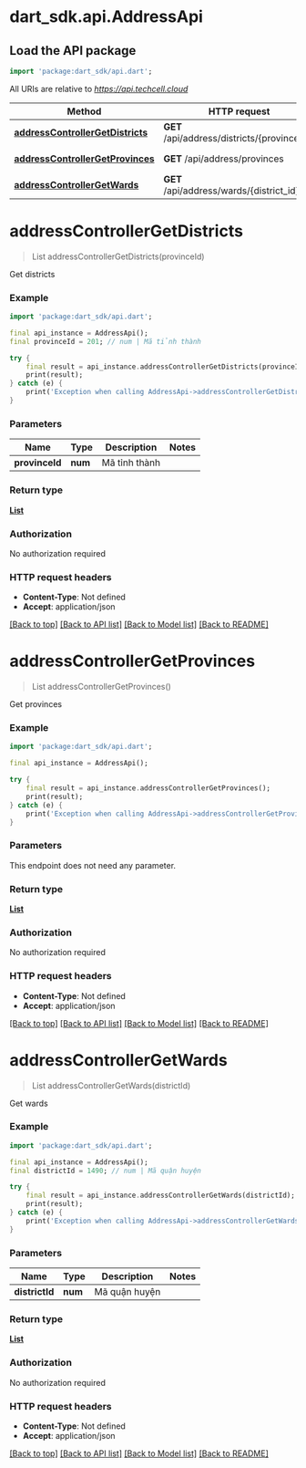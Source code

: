 # dart_sdk.api.AddressApi

## Load the API package
```dart
import 'package:dart_sdk/api.dart';
```

All URIs are relative to *https://api.techcell.cloud*

Method | HTTP request | Description
------------- | ------------- | -------------
[**addressControllerGetDistricts**](AddressApi.md#addresscontrollergetdistricts) | **GET** /api/address/districts/{province_id} | Get districts
[**addressControllerGetProvinces**](AddressApi.md#addresscontrollergetprovinces) | **GET** /api/address/provinces | Get provinces
[**addressControllerGetWards**](AddressApi.md#addresscontrollergetwards) | **GET** /api/address/wards/{district_id} | Get wards


# **addressControllerGetDistricts**
> List<GhnDistrictDTO> addressControllerGetDistricts(provinceId)

Get districts

### Example
```dart
import 'package:dart_sdk/api.dart';

final api_instance = AddressApi();
final provinceId = 201; // num | Mã tỉnh thành

try {
    final result = api_instance.addressControllerGetDistricts(provinceId);
    print(result);
} catch (e) {
    print('Exception when calling AddressApi->addressControllerGetDistricts: $e\n');
}
```

### Parameters

Name | Type | Description  | Notes
------------- | ------------- | ------------- | -------------
 **provinceId** | **num**| Mã tỉnh thành | 

### Return type

[**List<GhnDistrictDTO>**](GhnDistrictDTO.md)

### Authorization

No authorization required

### HTTP request headers

 - **Content-Type**: Not defined
 - **Accept**: application/json

[[Back to top]](#) [[Back to API list]](../README.md#documentation-for-api-endpoints) [[Back to Model list]](../README.md#documentation-for-models) [[Back to README]](../README.md)

# **addressControllerGetProvinces**
> List<GhnProvinceDTO> addressControllerGetProvinces()

Get provinces

### Example
```dart
import 'package:dart_sdk/api.dart';

final api_instance = AddressApi();

try {
    final result = api_instance.addressControllerGetProvinces();
    print(result);
} catch (e) {
    print('Exception when calling AddressApi->addressControllerGetProvinces: $e\n');
}
```

### Parameters
This endpoint does not need any parameter.

### Return type

[**List<GhnProvinceDTO>**](GhnProvinceDTO.md)

### Authorization

No authorization required

### HTTP request headers

 - **Content-Type**: Not defined
 - **Accept**: application/json

[[Back to top]](#) [[Back to API list]](../README.md#documentation-for-api-endpoints) [[Back to Model list]](../README.md#documentation-for-models) [[Back to README]](../README.md)

# **addressControllerGetWards**
> List<GhnWardDTO> addressControllerGetWards(districtId)

Get wards

### Example
```dart
import 'package:dart_sdk/api.dart';

final api_instance = AddressApi();
final districtId = 1490; // num | Mã quận huyện

try {
    final result = api_instance.addressControllerGetWards(districtId);
    print(result);
} catch (e) {
    print('Exception when calling AddressApi->addressControllerGetWards: $e\n');
}
```

### Parameters

Name | Type | Description  | Notes
------------- | ------------- | ------------- | -------------
 **districtId** | **num**| Mã quận huyện | 

### Return type

[**List<GhnWardDTO>**](GhnWardDTO.md)

### Authorization

No authorization required

### HTTP request headers

 - **Content-Type**: Not defined
 - **Accept**: application/json

[[Back to top]](#) [[Back to API list]](../README.md#documentation-for-api-endpoints) [[Back to Model list]](../README.md#documentation-for-models) [[Back to README]](../README.md)

